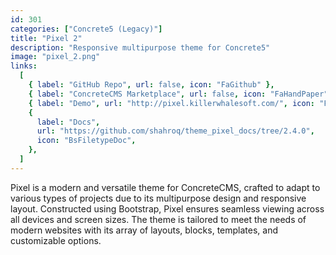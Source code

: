 ```yaml
---
id: 301
categories: ["Concrete5 (Legacy)"]
title: "Pixel 2"
description: "Responsive multipurpose theme for Concrete5"
image: "pixel_2.png"
links:
  [
    { label: "GitHub Repo", url: false, icon: "FaGithub" },
    { label: "ConcreteCMS Marketplace", url: false, icon: "FaHandPaper" },
    { label: "Demo", url: "http://pixel.killerwhalesoft.com/", icon: "FaEye" },
    {
      label: "Docs",
      url: "https://github.com/shahroq/theme_pixel_docs/tree/2.4.0",
      icon: "BsFiletypeDoc",
    },
  ]
---
```


Pixel is a modern and versatile theme for ConcreteCMS, crafted to adapt to various types of projects due to its multipurpose design and responsive layout. Constructed using Bootstrap, Pixel ensures seamless viewing across all devices and screen sizes. The theme is tailored to meet the needs of modern websites with its array of layouts, blocks, templates, and customizable options.
